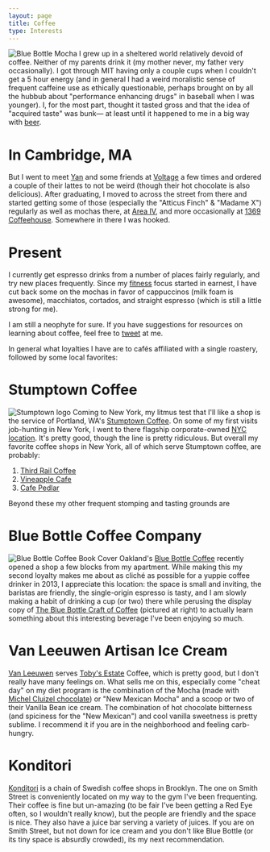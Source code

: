```yaml
---
layout: page
title: Coffee
type: Interests
---
```


![Blue Bottle Mocha](https://irs3.4sqi.net/img/general/width960/4242872_rVUaalmLgNqLJRdkFhGL3L6baptl9vYe703iwI0g-iA.jpg)
I grew up in a sheltered world relatively devoid of coffee. Neither of my parents drink it (my mother never, my father very occasionally). I got through MIT having only a couple cups when I couldn't get a 5 hour energy (and in general I had a weird moralistic sense of frequent caffeine use as ethically questionable, perhaps brought on by all the hubbub about "performance enhancing drugs" in baseball when I was younger). I, for the most part, thought it tasted gross and that the idea of "acquired taste" was bunk— at least until it happened to me in a big way with [beer](/beer).

# In Cambridge, MA
But I went to meet [Yan](http://web.mit.edu/zyan/www/) and some friends at [Voltage](http://voltagecoffee.com/) a few times and ordered a couple of their lattes to not be weird (though their hot chocolate is also delicious). After graduating, I moved to across the street from there and started getting some of those (especially the "Atticus Finch" &amp; "Madame X") regularly as well as mochas there, at [Area IV](http://areafour.com/), and more occasionally at [1369 Coffeehouse](http://www.1369coffeehouse.com/). Somewhere in there I was hooked.

# Present
I currently get espresso drinks from a number of places fairly regularly, and try new places frequently. Since my [fitness](/fitness) focus started in earnest, I have cut back some on the mochas in favor of cappuccinos (milk foam is awesome), macchiatos, cortados, and straight espresso (which is still a little strong for me).

I am still a neophyte for sure. If you have suggestions for resources on learning about coffee, feel free to [tweet](http://twitter.com/donaldguy) at me.

In general what loyalties I have are to cafés affiliated with a single roastery, followed by some local favorites:

# Stumptown Coffee
![Stumptown logo](http://pbs.twimg.com/profile_images/3315888220/b9763cd6cafe3273c73aee406af97722.jpeg)
Coming to New York, my litmus test that I'll like a shop is the service of Portland, WA's [Stumptown Coffee](http://stumptowncoffee.com/). On some of my first visits job-hunting in New York, I went to there flagship corporate-owned [NYC location](http://stumptowncoffee.com/location/new-york/manhattan/). It's pretty good, though the line is pretty ridiculous. But overall my favorite coffee shops in New York, all of which serve Stumptown coffee, are probably:

  1. [Third Rail Coffee](http://www.thirdrailcoffee.com/)
  2. [Vineapple Cafe](http://www.vineapple.com/)
  3. [Cafe Pedlar](http://cafepedlar.com/)

Beyond these my other frequent stomping and tasting grounds are

# Blue Bottle Coffee Company
![Blue Bottle Coffee Book Cover](http://d202m5krfqbpi5.cloudfront.net/books/1344369699l/13414928.jpg)
Oakland's [Blue Bottle Coffee](http://www.bluebottlecoffee.com/) recently opened a shop a few blocks from my apartment. While making this my second loyalty makes me about as cliché as possible for a yuppie coffee drinker in 2013, I appreciate this location: the space is small and inviting, the baristas are friendly, the single-origin espresso is tasty, and I am slowly making a habit of drinking a cup (or two) there while perusing the display copy of [The Blue Bottle Craft of Coffee](http://amzn.to/1i2ni1r) (pictured at right) to actually learn something about this interesting beverage I've been enjoying so much.

# Van Leeuwen Artisan Ice Cream
[Van Leeuwen](http://www.vanleeuwenicecream.com/) serves [Toby's Estate](http://www.tobysestate.com/) Coffee, which is pretty good, but I don't really have many feelings on. What sells me on this, especially come "cheat day" on my diet program is the combination of the Mocha (made with [Michel Cluizel chocolate](http://www.cluizel.us/)) or "New Mexican Mocha" and a scoop or two of their Vanilla Bean ice cream. The combination of hot chocolate bitterness (and spiciness for the "New Mexican") and cool vanilla sweetness is pretty sublime. I recommend it if you are in the neighborhood and feeling carb-hungry.

# Konditori
[Konditori](http://www.konditorinyc.com/) is a chain of Swedish coffee shops in Brooklyn. The one on Smith Street is conveniently located on my way to the gym I've been frequenting. Their coffee is fine but un-amazing (to be fair I've been getting a Red Eye often, so I wouldn't really know), but the people are friendly and the space is nice. They also have a juice bar serving a variety of juices. If you are on Smith Street, but not down for ice cream and you don't like Blue Bottle (or its tiny space is absurdly crowded), its my next recommendation.